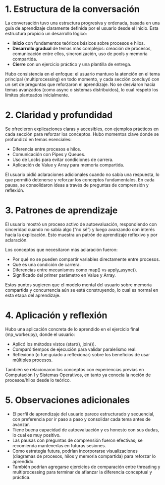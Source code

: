 # 1. Estructura de la conversación
La conversación tuvo una estructura progresiva y ordenada, basada en una guía de aprendizaje claramente definida por el usuario desde el inicio. Esta estructura propició un desarrollo lógico:

- **Inicio** con fundamentos teóricos básicos sobre procesos e hilos.
- **Desarrollo gradual** de temas más complejos: creación de procesos, comunicación entre ellos, sincronización, uso de pools y memoria compartida.
- **Cierre** con un ejercicio práctico y una plantilla de entrega.

Hubo consistencia en el enfoque: el usuario mantuvo la atención en el tema principal (multiprocessing) en todo momento, y cada sección concluyó con un set de preguntas que reforzaron el aprendizaje. No se desviaron hacia temas avanzados (como async o sistemas distribuidos), lo cual respetó los límites planteados inicialmente.

# 2. Claridad y profundidad
Se ofrecieron explicaciones claras y accesibles, con ejemplos prácticos en cada sección para reforzar los conceptos. Hubo momentos clave donde se profundizó en temas esenciales:

- Diferencia entre procesos e hilos.
- Comunicación con Pipes y Queues.
- Uso de Locks para evitar condiciones de carrera.
- Aplicación de Value y Array para memoria compartida.

El usuario pidió aclaraciones adicionales cuando no sabía una respuesta, lo que permitió detenerse y reforzar los conceptos fundamentales. En cada pausa, se consolidaron ideas a través de preguntas de comprensión y reflexión.

# 3. Patrones de aprendizaje
El usuario mostró un proceso activo de autoevaluación, respondiendo con sinceridad cuando no sabía algo (“no sé”) y luego avanzando con interés hacia la explicación. Esto muestra un patrón de aprendizaje reflexivo y por aclaración.

Los conceptos que necesitaron más aclaración fueron:
- Por qué no se pueden compartir variables directamente entre procesos.
- Qué es una condición de carrera.
- Diferencias entre mecanismos como map() vs apply_async().
- Significado del primer parámetro en Value y Array.

Estos puntos sugieren que el modelo mental del usuario sobre memoria compartida y concurrencia aún se está construyendo, lo cual es normal en esta etapa del aprendizaje.

# 4. Aplicación y reflexión
Hubo una aplicación concreta de lo aprendido en el ejercicio final (mp_worker.py), donde el usuario:

- Aplicó los métodos vistos (start(), join()).
- Comparó tiempos de ejecución para validar paralelismo real.
- Reflexionó (o fue guiado a reflexionar) sobre los beneficios de usar múltiples procesos.

También se relacionaron los conceptos con experiencias previas en Computación I y Sistemas Operativos, en tanto ya conocía la noción de procesos/hilos desde lo teórico.

# 5. Observaciones adicionales
- El perfil de aprendizaje del usuario parece estructurado y secuencial, con preferencia por ir paso a paso y consolidar cada tema antes de avanzar.
- Tiene buena capacidad de autoevaluación y es honesto con sus dudas, lo cual es muy positivo.
- Las pausas con preguntas de comprensión fueron efectivas; se recomienda mantenerlas en futuras sesiones.
- Como estrategia futura, podrían incorporarse visualizaciones (diagramas de procesos, hilos y memoria compartida) para reforzar lo aprendido.
- También podrían agregarse ejercicios de comparación entre threading y multiprocessing para terminar de afianzar la diferencia conceptual y práctica.

